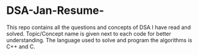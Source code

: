 # DSA-Jan-Resume-

This repo contains all the questions and concepts of DSA I have read and solved. Topic/Concept name is given next to each code for better understanding.
The language used to solve and program the algorithms is C++ and C.
